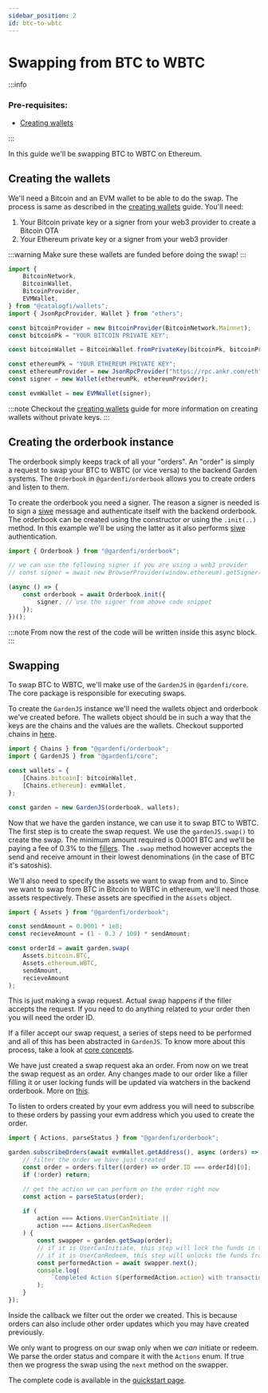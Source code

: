 ```yaml
---
sidebar_position: 2
id: btc-to-wbtc
---
```


# Swapping from BTC to WBTC

:::info

### Pre-requisites:

-   [Creating wallets](./creating-wallets)
    <!-- prettier-ignore -->
:::

In this guide we'll be swapping BTC to WBTC on Ethereum.

## Creating the wallets

We'll need a Bitcoin and an EVM wallet to be able to do the swap. The process is same as described in the [creating wallets](./creating-wallets) guide. You'll need:

1. Your Bitcoin private key or a signer from your web3 provider to create a Bitcoin OTA
2. Your Ethereum private key or a signer from your web3 provider

:::warning
Make sure these wallets are funded before doing the swap!
:::

```ts
import {
    BitcoinNetwork,
    BitcoinWallet,
    BitcoinProvider,
    EVMWallet,
} from "@catalogfi/wallets";
import { JsonRpcProvider, Wallet } from "ethers";

const bitcoinProvider = new BitcoinProvider(BitcoinNetwork.Mainnet);
const bitcoinPk = "YOUR BITCOIN PRIVATE KEY";

const bitcoinWallet = BitcoinWallet.fromPrivateKey(bitcoinPk, bitcoinProvider);

const ethereumPk = "YOUR ETHEREUM PRIVATE KEY";
const ethereumProvider = new JsonRpcProvider("https://rpc.ankr.com/eth");
const signer = new Wallet(ethereumPk, ethereumProvider);

const evmWallet = new EVMWallet(signer);
```

:::note
Checkout the [creating wallets](./creating-wallets) guide for more information on creating wallets without private keys.
:::

## Creating the orderbook instance

The orderbook simply keeps track of all your "orders". An "order" is simply a request to swap your BTC to WBTC (or vice versa) to the backend Garden systems. The `Orderbook` in `@gardenfi/orderbook` allows you to create orders and listen to them.

To create the orderbook you need a signer. The reason a signer is needed is to sign a [siwe](https://eips.ethereum.org/EIPS/eip-4361) message and authenticate itself with the backend orderbook. The orderbook can be created using the constructor or using the `.init(..)` method. In this example we'll be using the latter as it also performs [siwe](https://eips.ethereum.org/EIPS/eip-4361) authentication.

```ts
import { Orderbook } from "@gardenfi/orderbook";

// we can use the following signer if you are using a web3 provider
// const signer = await new BrowserProvider(window.ethereum).getSigner();

(async () => {
    const orderbook = await Orderbook.init({
        signer, // use the signer from above code snippet
    });
})();
```

:::note
From now the rest of the code will be written inside this async block.
:::

## Swapping

To swap BTC to WBTC, we'll make use of the `GardenJS` in `@gardenfi/core`. The core package is responsible for executing swaps.

To create the `GardenJS` instance we'll need the wallets object and orderbook we've created before. The wallets object should be in such a way that the keys are the chains and the values are the wallets. Checkout supported chains in [here](../supported-chains.md).

```ts
import { Chains } from "@gardenfi/orderbook";
import { GardenJS } from "@gardenfi/core";

const wallets = {
    [Chains.bitcoin]: bitcoinWallet,
    [Chains.ethereum]: evmWallet,
};

const garden = new GardenJS(orderbook, wallets);
```

Now that we have the garden instance, we can use it to swap BTC to WBTC. The first step is to create the swap request. We use the `gardenJS.swap()` to create the swap. The minimum amount required is 0.0001 BTC and we'll be paying a fee of 0.3% to the [fillers](../../../home/actors/Fillers.md). The `.swap` method however accepts the send and receive amount in their lowest denominations (in the case of BTC it's satoshis).

We'll also need to specify the assets we want to swap from and to. Since we want to swap from BTC in Bitcoin to WBTC in ethereum, we'll need those assets respectively. These assets are specified in the `Assets` object.

```ts
import { Assets } from "@gardenfi/orderbook";

const sendAmount = 0.0001 * 1e8;
const recieveAmount = (1 - 0.3 / 100) * sendAmount;

const orderId = await garden.swap(
    Assets.bitcoin.BTC,
    Assets.ethereum.WBTC,
    sendAmount,
    recieveAmount
);
```

This is just making a swap request. Actual swap happens if the filler accepts the request.
If you need to do anything related to your order then you will need the order ID.

If a filler accept our swap request, a series of steps need to be performed and all of this has been abstracted in `GardenJS`. To know more about this process, take a look at [core concepts](../core-concepts).

We have just created a swap request aka an order. From now on we treat the swap request as an order. Any changes made to our order like a filler filling it or user locking funds will be updated via watchers in the backend orderbook. More on [this](../core-concepts).

To listen to orders created by your evm address you will need to subscribe to these orders by passing your evm address which you used to create the order.

```ts
import { Actions, parseStatus } from "@gardenfi/orderbook";

garden.subscribeOrders(await evmWallet.getAddress(), async (orders) => {
    // filter the order we have just created
    const order = orders.filter((order) => order.ID === orderId)[0];
    if (!order) return;

    // get the action we can perform on the order right now
    const action = parseStatus(order);

    if (
        action === Actions.UserCanInitiate ||
        action === Actions.UserCanRedeem
    ) {
        const swapper = garden.getSwap(order);
        // if it is UserCanInitiate, this step will lock the funds in the contract.
        // if it is UserCanRedeem, this step will unlocks the funds from the contract.
        const performedAction = await swapper.next();
        console.log(
            `Completed Action ${performedAction.action} with transaction hash: ${performedAction.output}`
        );
    }
});
```

Inside the callback we filter out the order we created. This is because orders can also include other order updates which you may have created previously.

We only want to progress on our swap only when we _can_ initiate or redeem. We parse the order status and compare it with the `Actions` enum. If true then we progress the swap using the `next` method on the swapper.

The complete code is available in the [quickstart page](../quickstart).
